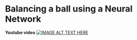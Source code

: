 # Balancing a ball using a Neural Network

**Youtube video**
[![IMAGE ALT TEXT HERE](https://img.youtube.com/vi/AGSk9ciRomo/0.jpg)](https://www.youtube.com/watch?v=AGSk9ciRomo)
